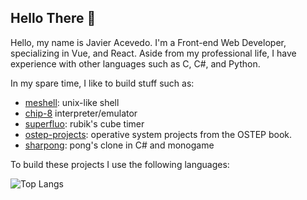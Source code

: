 ## Hello There 👋

Hello, my name is Javier Acevedo. I'm a Front-end Web Developer, specializing in Vue, and React. Aside from my professional life, I have experience with other languages such as C, C#, and Python. 

In my spare time, I like to build stuff such as:

- [meshell](https://github.com/javieracevedo/meshell): unix-like shell
- [chip-8](https://github.com/javieracevedo/chip-8-emulator) interpreter/emulator
- [superfluo](https://github.com/javieracevedo/superfluo-timer): rubik's cube timer
- [ostep-projects](https://github.com/javieracevedo/ostep-projects): operative system projects from the OSTEP book.
- [sharpong](https://github.com/javieracevedo/sharp-pong): pong's clone in C# and monogame

To build these projects I use the following languages:

![Top Langs](https://github-readme-stats.vercel.app/api/top-langs/?username=javieracevedo&langs_count=4&layout=compact)
